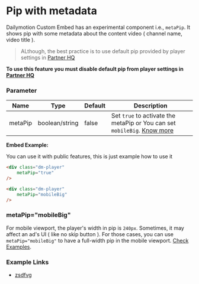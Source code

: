 # Pip with metadata 

Dailymotion Custom Embed has an experimental component i.e., `metaPip`. It shows pip with some metadata about the content video ( channel name, video title ).
> ALthough, the best practice is to use default pip provided by player settings in [Partner HQ](https://www.dailymotion.com/partner/x1wzpns/embed/players)

**To use this feature you must disable default pip from player settings in [Partner HQ](https://www.dailymotion.com/partner/x1wzpns/embed/players)**

### Parameter

| Name | Type | Default | Description |
| --- | --- | --- | --- |
| metaPip | boolean/string | false | Set `true` to activate the metaPip or You can set `mobileBig`. [Know more](#metapipmobilebig) |

**Embed Example:**

You can use it with public features, this is just example how to use it 
```html
<div class="dm-player"
	metaPip="true"
/>
```
```html
<div class="dm-player"
	metaPip="mobileBig"
/>
```

### metaPip="mobileBig" 
For mobile viewport, the player's width in pip is `240px`. Sometimes, it may affect an ad's UI ( like no skip button ). For those cases, you can use `metaPip="mobileBig"` to have a full-width pip in the mobile viewport. [Check Examples](#example-links).

### Example Links
- [zsdfvg](https://dmvs-apac.github.io/custom-embed-v2/examples/api_call_control/)
